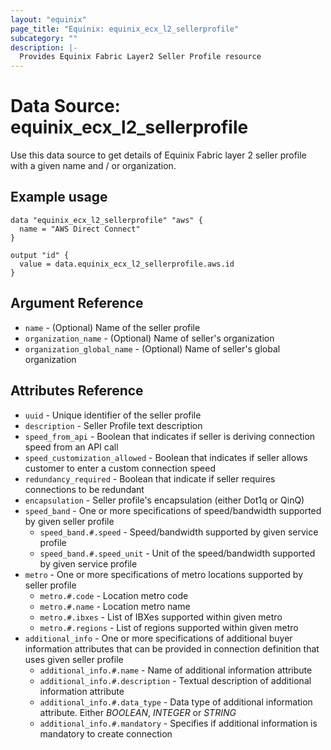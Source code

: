 ```yaml
---
layout: "equinix"
page_title: "Equinix: equinix_ecx_l2_sellerprofile"
subcategory: ""
description: |-
  Provides Equinix Fabric Layer2 Seller Profile resource
---
```


# Data Source: equinix_ecx_l2_sellerprofile

Use this data source to get details of Equinix Fabric layer 2
seller profile with a given name and / or organization.

## Example usage

```hcl
data "equinix_ecx_l2_sellerprofile" "aws" {
  name = "AWS Direct Connect"
}

output "id" {
  value = data.equinix_ecx_l2_sellerprofile.aws.id
}
```

## Argument Reference

- `name` - (Optional) Name of the seller profile
- `organization_name` - (Optional) Name of seller's organization
- `organization_global_name` - (Optional) Name of seller's global organization

## Attributes Reference

- `uuid` - Unique identifier of the seller profile
- `description` - Seller Profile text description
- `speed_from_api` - Boolean that indicates if seller is deriving connection speed
from an API call
- `speed_customization_allowed` - Boolean that indicates if seller allows customer
to enter a custom connection speed
- `redundancy_required` - Boolean that indicate if seller requires connections
to be redundant
- `encapsulation` - Seller profile's encapsulation (either Dot1q or QinQ)
- `speed_band` - One or more specifications of speed/bandwidth supported by given
seller profile
  - `speed_band.#.speed` - Speed/bandwidth supported by given service profile
  - `speed_band.#.speed_unit` - Unit of the speed/bandwidth supported by given
  service profile
- `metro` - One or more specifications of metro locations supported by seller profile
  - `metro.#.code` - Location metro code
  - `metro.#.name` - Location metro name
  - `metro.#.ibxes` - List of IBXes supported within given metro
  - `metro.#.regions` - List of regions supported within given metro
- `additional_info` - One or more specifications of additional buyer information
attributes that can be provided in connection definition that uses given seller profile
  - `additional_info.#.name` - Name of additional information attribute
  - `additional_info.#.description` - Textual description of additional information
 attribute
  - `additional_info.#.data_type` - Data type of additional information attribute.
  Either *BOOLEAN*, *INTEGER* or *STRING*
  - `additional_info.#.mandatory` - Specifies if additional information
  is mandatory to create connection

